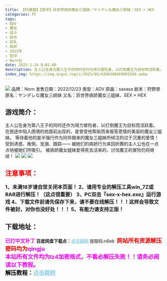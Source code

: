 ```yaml
---
title: 【PC硬盘】【官中】异世界病娇魔女三姐妹／ヤンデレな魔女三姉妹／SEX × HEX
categories: PC
tags:
- ADV
- 魔女
- 战斗
- 拔作
- 巨乳
- 病娇
- 2022年
- 官中
- Norn社
date: 2023-1-24 8:01:00
description: 主人公在身为第八王子的同时还作为得力冒险者，以打倒魔王为目标而活跃着。在旅途中陷入困境的他面前出现的，是曾受他帮助而来报答恩情的美丽的魔女三姐妹。等待着他的是半强行作为同伴跟来的魔女三姐妹所倾注的过于沉重的爱情！受到诱惑、推倒、宠溺、跟踪——被她们的病娇行为来回折腾的主人公也在一点点地被她们所吸引。被病娇魔女姐妹爱得死去活来的、讨伐魔王的冒险仍将继续！
index_img: https://img.acgus.top/i/2023/06/42b03d0669091926.webp
---
```

![](https://img.acgus.top/i/2023/06/42b03d0669091926.webp)
品牌：Norn
发售日期：2022/12/23
类型：ADV
原画：saxasa
剧本：狩野景
原名：ヤンデレな魔女三姉妹
又名：异世界病娇魔女三姐妹、SEX × HEX

## 游戏简介：
主人公在身为第八王子的同时还作为得力冒险者，以打倒魔王为目标而活跃着。
在旅途中陷入困境的他面前出现的，是曾受他帮助而来报答恩情的美丽的魔女三姐妹。
等待着他的是半强行作为同伴跟来的魔女三姐妹所倾注的过于沉重的爱情！
受到诱惑、推倒、宠溺、跟踪——
被她们的病娇行为来回折腾的主人公也在一点点地被她们所吸引。
被病娇魔女姐妹爱得死去活来的、讨伐魔王的冒险仍将继续！
![](https://img.acgus.top/i/2023/06/4886c04e76091946.webp)
![](https://img.acgus.top/i/2023/06/e28ed1dd87091934.webp)
![](https://img.acgus.top/i/2023/06/3a788b35ec091957.webp)





## <font color=#FF0000 >注意事项：</font>
<font size=3><b>1、未满18岁请自觉关闭本页面！
2、请用专业的解压工具win_7Z或RAR进行解压！（这点很重要）
3、PC双击『sex-x-hex.exe』运行游戏
4、下载文件前请先保存下来，请不要在线解压！！！这样会导致文件被封，对你也没好处！！！
5、有能力请支持正版！</b></font>

## 下载地址：
<font color=#FF00FF size=3><b>已打中文补丁</b></font>
<b>百度网盘下载点：</b><a href="https://pan.baidu.com/s/1Ozy1Mbv0ZpOG7SyCVXp6fg?pwd=n6eb" style="color: #87CEEB;"><b>点击跳转</b></a> 提取码:n6eb
<a style="padding: 0" href="https://post.qingju.org/AD/"><img style="max-width:100%" src="https://img.acgus.top/i/2024/07/478f689b8021d8d499ab43d21acf137a.gif" alt=""></a>
<b><font color=#FF0000 size=4>网站所有资源解压密码均为</b></font><b><font color=#FF00FF size=4>qingju</font><font color=#FF0000 ></font></b><br><b><font color=#FF00FF size=4>本站所有文件均为lz4加密格式，不看必解压失败！！请务必阅读以下教程。</b></font><br><b><font color=#000 size=4>解压教程：</b><a href="https://post.qingju.org/tutorial/000/" style="color: #87CEEB;"><b>点击跳转</b></a>

